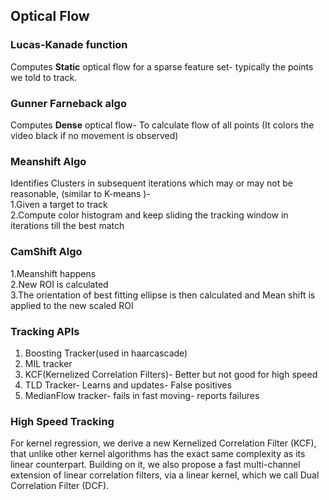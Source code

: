 ## Optical Flow
### **Lucas-Kanade function**
Computes **Static** optical flow for a sparse feature set- typically the points we told to track.</br>
### Gunner Farneback algo
Computes **Dense** optical flow- To calculate flow of all points (It colors the video black if no movement is observed)
### **Meanshift Algo**
Identifies Clusters in subsequent iterations which may or may not be reasonable, (similar to K-means )- </br>
1.Given a target to track</br>
2.Compute color histogram and keep sliding the tracking window in iterations till the best match
### **CamShift Algo**
1.Meanshift happens</br>
2.New ROI is calculated</br>
3.The orientation of best fitting ellipse is then calculated and Mean shift is applied to the new scaled ROI 

### **Tracking APIs**
1. Boosting Tracker(used in haarcascade)</br>
2. MIL tracker</br>
3. KCF(Kernelized Correlation Filters)- Better but not good for high speed</br>
4. TLD Tracker- Learns and updates- False positives</br>
5. MedianFlow tracker- fails in fast moving- reports failures</br>

### **High Speed Tracking**
For kernel regression, we derive a new Kernelized Correlation Filter (KCF), that unlike other kernel algorithms has the exact same complexity as its linear counterpart. Building on it, we also propose a fast multi-channel extension of linear correlation filters, via a linear kernel, which we call Dual Correlation Filter (DCF).

